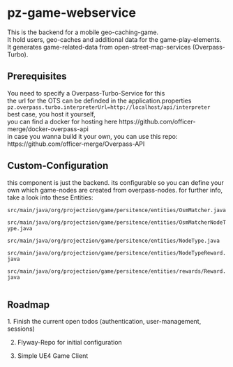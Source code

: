 <h1>pz-game-webservice</h1>

This is the backend for a mobile geo-caching-game.<br />
It hold users, geo-caches and additional data for the game-play-elements.<br />
It generates game-related-data from open-street-map-services (Overpass-Turbo).<br />

<h2>Prerequisites</h2>
You need to specify a Overpass-Turbo-Service for this <br />
the url for the OTS can be definded in the application.properties<br />
<code>pz.overpass.turbo.interpreterUrl=http://localhost/api/interpreter</code><br />
best case, you host it yourself, <br />
you can find a docker for hosting here https://github.com/officer-merge/docker-overpass-api <br />
in case you wanna build it your own, you can use this repo: https://github.com/officer-merge/Overpass-API <br />

<h2>Custom-Configuration</h2>
this component is just the backend.
its configurable so you can define your own which game-nodes are created from overpass-nodes.
for further info, take a look into these Entities:<br />
<code>
src/main/java/org/projectzion/game/persitence/entities/OsmMatcher.java<br />
src/main/java/org/projectzion/game/persitence/entities/OsmMatcherNodeType.java<br />
src/main/java/org/projectzion/game/persitence/entities/NodeType.java<br />
src/main/java/org/projectzion/game/persitence/entities/NodeTypeReward.java<br />
src/main/java/org/projectzion/game/persitence/entities/rewards/Reward.java<br />
</code>

<h2>Roadmap</h2>
1. Finish the current open todos (authentication, user-management, sessions)

2. Flyway-Repo for initial configuration

3. Simple UE4 Game Client